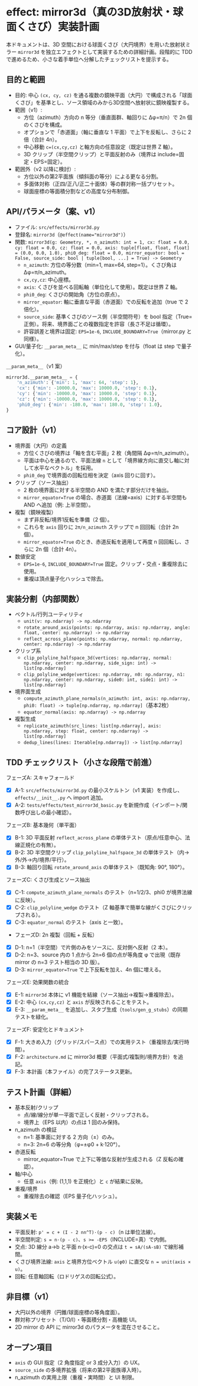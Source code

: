 # effect: mirror3d（真の3D放射状・球面くさび）実装計画

本ドキュメントは、3D 空間における球面くさび（大円境界）を用いた放射状ミラー `mirror3d` を独立エフェクトとして実装するための詳細計画。段階的に TDD で進めるため、小さな着手単位へ分解したチェックリストを提示する。

## 目的と範囲
- 目的: 中心 `(cx, cy, cz)` を通る複数の鏡映平面（大円）で構成される「球面くさび」を基準とし、ソース領域のみから3D空間へ放射状に鏡映複製する。
- 範囲（v1）:
  - 方位（azimuth）方向の n 等分（垂直面群、軸回りに Δφ=π/n）で 2n 個のくさびを構成。
  - オプションで「赤道面」（軸に垂直な 1 平面）で上下を反転し、さらに 2 倍（合計 4n）。
  - 中心移動 `c=(cx,cy,cz)` と軸方向の任意設定（既定は世界 Z 軸）。
  - 3D クリップ（半空間クリップ）と平面反射のみ（境界は include=固定・EPS=固定）。
- 範囲外（v2 以降に検討）:
  - 方位以外の第2平面族（傾斜面の等分）による更なる分割。
  - 多面体対称（正四/正八/正二十面体）等の群対称一括プリセット。
  - 球面座標の等面積分割などの高度な分布制御。

## API/パラメータ（案、v1）
- ファイル: `src/effects/mirror3d.py`
- 登録名: `mirror3d`（`@effect(name="mirror3d")`）
- 関数: `mirror3d(g: Geometry, *, n_azimuth: int = 1, cx: float = 0.0, cy: float = 0.0, cz: float = 0.0, axis: tuple[float, float, float] = (0.0, 0.0, 1.0), phi0_deg: float = 0.0, mirror_equator: bool = False, source_side: bool | tuple[bool, ...] = True) -> Geometry`
  - `n_azimuth`: 方位の等分数（min=1, max=64, step=1）。くさび角は Δφ=π/n_azimuth。
  - `cx,cy,cz`: 中心座標。
  - `axis`: くさびを並べる回転軸（単位化して使用）。既定は世界 Z 軸。
  - `phi0_deg`: くさびの開始角（方位の原点）。
  - `mirror_equator`: 軸に垂直な平面（赤道面）での反転を追加（true で 2 倍化）。
  - `source_side`: 基準くさびのソース側（半空間符号）を bool 指定（True=正側）。将来、境界面ごとの複数指定を許容（長さ不足は循環）。
  - 許容誤差と境界は固定: `EPS=1e-6`, `INCLUDE_BOUNDARY=True`（mirror.py と同様）。
- GUI/量子化: `__param_meta__` に min/max/step を付与（float は step で量子化）。

`__param_meta__`（v1 案）

```python
mirror3d.__param_meta__ = {
    'n_azimuth': {'min': 1, 'max': 64, 'step': 1},
    'cx': {'min': -10000.0, 'max': 10000.0, 'step': 0.1},
    'cy': {'min': -10000.0, 'max': 10000.0, 'step': 0.1},
    'cz': {'min': -10000.0, 'max': 10000.0, 'step': 0.1},
    'phi0_deg': {'min': -180.0, 'max': 180.0, 'step': 1.0},
}
```

## コア設計（v1）
- 境界面（大円）の定義
  - 方位くさびの境界は「軸を含む平面」2 枚（角間隔 Δφ=π/n_azimuth）。
  - 平面は中心を通るので、平面法線 `n` として「境界線方向に直交し軸に対して水平なベクトル」を採用。
  - `phi0_deg` で境界面の回転位相を決定（axis 回りに回す）。
- クリップ（ソース抽出）
  - 2 枚の境界面に対する半空間の AND を満たす部分だけを抽出。
  - `mirror_equator=True` の場合、赤道面（法線=axis）に対する半空間も AND へ追加（例: 上半空間）。
- 複製（鏡映複製）
  - まず非反転/境界1反転を準備（2 個）。
  - これらを `axis` 回りに `2π/n_azimuth` ステップで n 回回転（合計 2n 個）。
  - `mirror_equator=True` のとき、赤道反転を適用して再度 n 回回転し、さらに 2n 個（合計 4n）。
- 数値安定
  - `EPS=1e-6`, `INCLUDE_BOUNDARY=True` 固定。クリップ・交点・重複除去に使用。
  - 重複は頂点量子化ハッシュで除去。

## 実装分割（内部関数）
- ベクトル/行列ユーティリティ
  - `unit(v: np.ndarray) -> np.ndarray`
  - `rotate_around_axis(points: np.ndarray, axis: np.ndarray, angle: float, center: np.ndarray) -> np.ndarray`
  - `reflect_across_plane(points: np.ndarray, normal: np.ndarray, center: np.ndarray) -> np.ndarray`
- クリップ系
  - `clip_polyline_halfspace_3d(vertices: np.ndarray, normal: np.ndarray, center: np.ndarray, side_sign: int) -> list[np.ndarray]`
  - `clip_polyline_wedge(vertices: np.ndarray, n0: np.ndarray, n1: np.ndarray, center: np.ndarray, side0: int, side1: int) -> list[np.ndarray]`
- 境界面生成
  - `compute_azimuth_plane_normals(n_azimuth: int, axis: np.ndarray, phi0: float) -> tuple[np.ndarray, np.ndarray]`（基本2枚）
  - `equator_normal(axis: np.ndarray) -> np.ndarray`
- 複製生成
  - `replicate_azimuth(src_lines: list[np.ndarray], axis: np.ndarray, step: float, center: np.ndarray) -> list[np.ndarray]`
  - `dedup_lines(lines: Iterable[np.ndarray]) -> list[np.ndarray]`

## TDD チェックリスト（小さな段階で前進）

フェーズA: スキャフォールド
- [x] A-1: `src/effects/mirror3d.py` の最小スケルトン（v1 実装）を作成し、`effects/__init__.py` へ import 追加。
- [x] A-2: `tests/effects/test_mirror3d_basic.py` を新規作成（インポート/関数呼び出しの最小確認）。

フェーズB: 基本幾何（単平面）
- [x] B-1: 3D 平面反射 `reflect_across_plane` の単体テスト（原点/任意中心、法線正規化の有無）。
- [x] B-2: 3D 半空間クリップ `clip_polyline_halfspace_3d` の単体テスト（内→外/外→内/境界/平行）。
- [x] B-3: 軸回り回転 `rotate_around_axis` の単体テスト（既知角: 90°, 180°）。

フェーズC: くさび生成とソース抽出
- [x] C-1: `compute_azimuth_plane_normals` のテスト（n=1/2/3、phi0 が境界法線に反映）。
- [x] C-2: `clip_polyline_wedge` のテスト（Z 軸基準で簡単な線がくさびにクリップされる）。
- [x] C-3: `equator_normal` のテスト（axis と一致）。

- フェーズD: 2n 複製（回転 + 反転）
- [x] D-1: n=1（半空間）で片側のみをソースに、反対側へ反射（2 本）。
- [x] D-2: n=3、source 内の 1 点から 2n=6 個の点が等角度 φ で出現（既存 mirror の n=3 テスト相当の 3D 版）。
- [x] D-3: `mirror_equator=True` で上下反転を加え、4n 個に増える。

フェーズE: 効果関数の統合
- [x] E-1: `mirror3d` 本体に v1 機能を結線（ソース抽出→複製→重複除去）。
- [x] E-2: 中心 `(cx,cy,cz)` と `axis` が反映されることをテスト。
- [x] E-3: `__param_meta__` を追加し、スタブ生成（`tools/gen_g_stubs`）の同期テストを緑化。

フェーズF: 安定化とドキュメント
- [x] F-1: 大きめ入力（グリッド/スパース点）での実用テスト（重複除去/実行時間）。
- [x] F-2: `architecture.md` に mirror3d 概要（平面式/複製則/境界方針）を追記。
- [x] F-3: 本計画（本ファイル）の完了ステータス更新。

## テスト計画（詳細）
- 基本反射/クリップ
  - 点/線/線分が単一平面で正しく反射・クリップされる。
  - 境界上（EPS 以内）の点は 1 回のみ保持。
- n_azimuth の検証
  - n=1: 基準面に対する 2 方向（±）のみ。
  - n=3: 2n=6 の等分角（φ=±φ0 + k·120°）。
- 赤道反転
  - mirror_equator=True で上下に等価な反射が生成される（Z 反転の確認）。
- 軸/中心
  - 任意 `axis`（例: (1,1,1) を正規化）と `c` が結果に反映。
- 重複/境界
  - 重複除去の確認（EPS 量子化ハッシュ）。

## 実装メモ
- 平面反射: `p' = c + (I - 2 nn^T)·(p - c)`（n は単位法線）。
- 半空間判定: `s = n·(p - c)`、`s >= -EPS`（INCLUDE=真）で内側。
- 交点: 3D 線分 a→b と平面 n·(x-c)=0 の交点は `t = sA/(sA-sB)` で線形補間。
- くさび境界法線: `axis` と境界方位ベクトル `u(φ0)` に直交な `n = unit(axis × u)`。
- 回転: 任意軸回転（ロドリゲスの回転公式）。

## 非目標（v1）
- 大円以外の境界（円錐/球面座標の等角度面）。
- 群対称プリセット（T/O/I）・等面積分割・高機能 UI。
- 2D mirror の API に mirror3d のパラメータを混在させること。

## オープン項目
- `axis` の GUI 指定（2 角度指定 or 3 成分入力）の UX。
- `source_side` の多境界拡張（将来の第2平面族導入時）。
- n_azimuth の実用上限（重複・実時間）と UI 制限。
